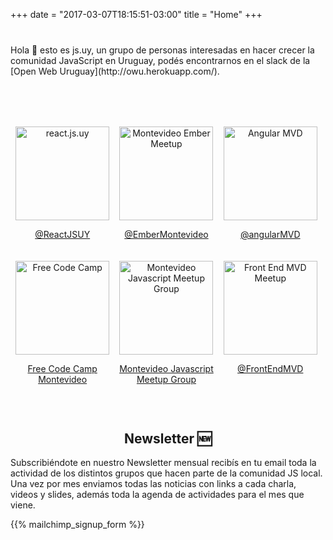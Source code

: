+++
date = "2017-03-07T18:15:51-03:00"
title = "Home"
+++
<style>
  .intro {
    margin-top: 40px;
    margin-bottom: 20px;
  }
  #communities {
    padding: 0;
    text-align: center;
    margin: 60px 0;
    display: flex;
    flex-wrap: wrap;
  }
  #communities li {
    flex: 0 0 33%;
    display: inline-block;
    list-style-type: none;
    margin-top: 20px;
  }
  #communities li:last-child { margin-right: 0; }

  #communities li img {
    width: 150px
  }

  h2 { text-align: center; }
</style>

<div class="intro">
  Hola 👋 esto es js.uy, un grupo de personas interesadas en hacer crecer la comunidad JavaScript en Uruguay, podés encontrarnos en el slack de la [Open Web Uruguay](http://owu.herokuapp.com/).
</p>

<ul id="communities">
  <li>
    <a href="https://reactjsuy.now.sh/">
      <img src="https://a248.e.akamai.net/secure.meetupstatic.com/photos/event/d/a/f/7/global_455036055.jpeg" alt="react.js.uy">
      <p>@ReactJSUY</p>
    </a>
  </li>
  <li>
    <a href="http://ember.js.uy">
      <img src="https://a248.e.akamai.net/secure.meetupstatic.com/photos/event/6/a/b/4/global_449907316.jpeg" alt="Montevideo Ember Meetup" />
      <p>@EmberMontevideo</p>
    </a>
  </li>
  <li>
    <a href="https://www.meetup.com/Angular-MVD/">
      <img src="https://a248.e.akamai.net/secure.meetupstatic.com/photos/event/5/f/5/7/global_440064407.jpeg" alt="Angular MVD" />
      <p>@angularMVD</p>
    </a>
  </li>
  <li>
    <a href="https://www.fccmontevideo.com/">
      <img src="https://pbs.twimg.com/profile_images/692531829287567360/ytP7U362_400x400.png" alt="Free Code Camp" />
      <p>Free Code Camp Montevideo</p>
    </a>
  </li>
  <li>
    <a href="http://mvd.js.uy/">
      <img src="https://a248.e.akamai.net/secure.meetupstatic.com/photos/event/4/6/5/d/global_447618013.jpeg" alt="Montevideo Javascript Meetup Group" />
      <p>Montevideo Javascript Meetup Group</p>
    </a>
  </li>
  <li>
    <a href="https://www.meetup.com/Front-end-MVD">
      <img src="https://secure.meetupstatic.com/photos/event/c/0/0/4/600_435589156.jpeg" alt="Front End MVD Meetup" />
      <p>@FrontEndMVD</p>
    </a>
  </li>
</ul>

## Newsletter 🆕

Subscribiéndote en nuestro Newsletter mensual recibís en tu email toda la actividad de los distintos grupos que hacen parte de la comunidad JS local. Una vez por mes enviamos todas las noticias con links a cada charla, videos y slides, además toda la agenda de actividades para el mes que viene.

{{% mailchimp_signup_form %}}
